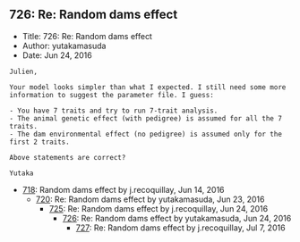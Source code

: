 ## 726: Re: Random dams effect

- Title: 726: Re: Random dams effect
- Author: yutakamasuda
- Date: Jun 24, 2016

```
Julien,

Your model looks simpler than what I expected. I still need some more information to suggest the parameter file. I guess:

- You have 7 traits and try to run 7-trait analysis.
- The animal genetic effect (with pedigree) is assumed for all the 7 traits.
- The dam environmental effect (no pedigree) is assumed only for the first 2 traits.

Above statements are correct?

Yutaka
```

- [718](0718.md): Random dams effect by j.recoquillay, Jun 14, 2016
    - [720](0720.md): Re: Random dams effect by yutakamasuda, Jun 23, 2016
        - [725](0725.md): Re: Random dams effect by j.recoquillay, Jun 24, 2016
            - [726](0726.md): Re: Random dams effect by yutakamasuda, Jun 24, 2016
                - [727](0727.md): Re: Random dams effect by j.recoquillay, Jul 7, 2016
